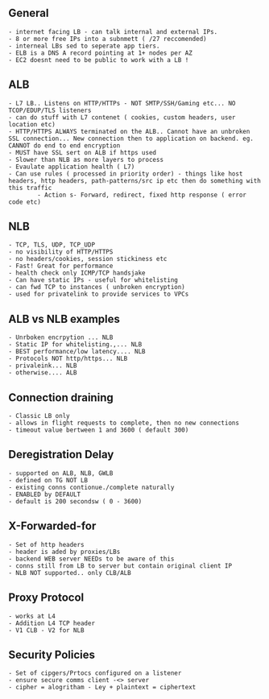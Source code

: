 ## General
    - internet facing LB - can talk internal and external IPs.
    - 8 or more free IPs into a subnmett ( /27 reccomended) 
    - interneal LBs sed to seperate app tiers.
    - ELB is a DNS A record pointing at 1+ nodes per AZ
    - EC2 doesnt need to be public to work with a LB !


## ALB  
    - L7 LB.. Listens on HTTP/HTTPs - NOT SMTP/SSH/Gaming etc... NO TCOP/EDUP/TLS listeners
    - can do stuff with L7 contenet ( cookies, custom headers, user location etc)
    - HTTP/HTTPS ALWAYS terminated on the ALB.. Cannot have an unbroken SSL connection... New connection then to application on backend. eg. CANNOT do end to end encryption
    - MUST have SSL sert on ALB if https used
    - Slower than NLB as more layers to process
    - Evaulate application health ( L7)
    - Can use rules ( processed in priority order) - things like host headers, http headers, path-patterns/src ip etc then do something with this traffic
            - Action s- Forward, redirect, fixed http response ( error code etc)


## NLB
    - TCP, TLS, UDP, TCP_UDP
    - no visibility of HTTP/HTTPS
    - no headers/cookies, session stickiness etc
    - Fast! Great for performance
    - health check only ICMP/TCP handsjake
    - Can have static IPs - useful for whitelisting
    - can fwd TCP to instances ( unbroken encryption)
    - used for privatelink to provide services to VPCs

## ALB vs NLB examples
    - Unrboken encrpytion ... NLB
    - Static IP for whitelisting.,... NLB
    - BEST performance/low latency.... NLB
    - Protocols NOT http/https... NLB
    - privaleink... NLB
    - otherwise.... ALB

## Connection draining 
    - Classic LB only
    - allows in flight requests to complete, then no new connections
    - timeout value bertween 1 and 3600 ( default 300)

## Deregistration Delay
    - supported on ALB, NLB, GWLB
    - defined on TG NOT LB
    - existing conns contionue./complete naturally
    - ENABLED by DEFAULT
    - default is 200 secondsw ( 0 - 3600)

## X-Forwarded-for
    - Set of http headers
    - header is aded by proxies/LBs 
    - backend WEB server NEEDs to be aware of this
    - conns still from LB to server but contain original client IP
    - NLB NOT supported.. only CLB/ALB

## Proxy Protocol
    - works at L4
    - Addition L4 TCP header 
    - V1 CLB - V2 for NLB

## Security Policies
    - Set of cipgers/Prtocs configured on a listener
    - ensure secure comms client -<> server
    - cipher = alogritham - Ley + plaintext = ciphertext